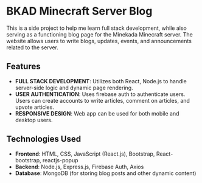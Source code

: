 # BKAD Minecraft Server Blog

This is a side project to help me learn full stack development, while also serving as a functioning blog page for the Minekada Minecraft server. The website allows users to write blogs, updates, events, and announcements related to the server.

## Features
- **FULL STACK DEVELOPMENT**: Utilizes both React, Node.js to handle server-side logic and dynamic page rendering.
- **USER AUTHENTICATION**: Uses firebase auth to authenticate users. Users can create accounts to write articles, comment on articles, and upvote articles.
- **RESPONSIVE DESIGN**: Web app can be used for both mobile and desktop users.

## Technologies Used
- **Frontend**: HTML, CSS, JavaScript (React.js), Bootstrap, React-bootstrap, reactjs-popup
- **Backend**: Node.js, Express.js, Firebase Auth, Axios
- **Database**: MongoDB (for storing blog posts and other dynamic content)

